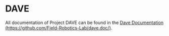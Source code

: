 # DAVE

All documentation of Project DAVE can be found in the [Dave Documentation (https://github.com/Field-Robotics-Lab/dave.doc/)](https://github.com/Field-Robotics-Lab/dave.doc/).
